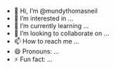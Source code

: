 - 👋 Hi, I’m @mundythomasneil
- 👀 I’m interested in ...
- 🌱 I’m currently learning ...
- 💞️ I’m looking to collaborate on ...
- 📫 How to reach me ...
- 😄 Pronouns: ...
- ⚡ Fun fact: ...

<!---
mundythomasneil/mundythomasneil is a ✨ special ✨ repository because its `README.md` (this file) appears on your GitHub profile.
You can click the Preview link to take a look at your changes.
--->

